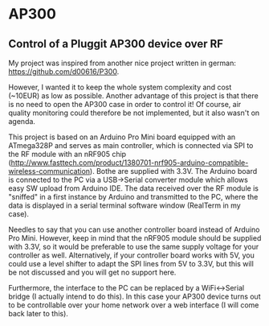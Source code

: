 AP300
=====
Control of a Pluggit AP300 device over RF
-----------------------------------------------
My project was inspired from another nice project written in german: https://github.com/d00616/P300.

However, I wanted it to keep the whole system complexity and cost (~10EUR) as low as possible.
Another advantage of this project is that there is no need to open the AP300 case in order to control it! Of course, air quality monitoring could therefore be not implemented, but it also wasn't on agenda.

This project is based on an Arduino Pro Mini board equipped with an ATmega328P and serves as main controller, which is connected via SPI to the RF module with an nRF905 chip (http://www.fasttech.com/product/1380701-nrf905-arduino-compatible-wireless-communication).
Bothe are supplied with 3.3V.
The Arduino board is connected to the PC via a USB->Serial converter module which allows easy SW upload from Arduino IDE.
The data received over the RF module is "sniffed" in a first instance by Arduino and transmitted to the PC, where the data is displayed in a serial terminal software window (RealTerm in my case).

Needles to say that you can use another controller board instead of Arduino Pro Mini.
However, keep in mind that the nRF905 module should be supplied with 3.3V, so it would be preferable to use the same supply voltage for your controller as well. Alternatively, if your controller board works with 5V, you could use a level shifter to adapt the SPI lines from 5V to 3.3V, but this will be not discussed and you will get no support here.

Furthermore, the interface to the PC can be replaced by a WiFi<->Serial bridge (I actually intend to do this). In this case your AP300 device turns out to be controllable over your home network over a web interface (I will come back later to this).
